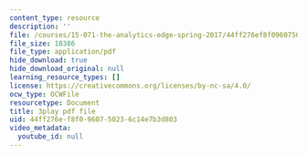 ```yaml
---
content_type: resource
description: ''
file: /courses/15-071-the-analytics-edge-spring-2017/44ff276ef8f0960750236c14e7b3d803_ruFpq-_wpc0.pdf
file_size: 10386
file_type: application/pdf
hide_download: true
hide_download_original: null
learning_resource_types: []
license: https://creativecommons.org/licenses/by-nc-sa/4.0/
ocw_type: OCWFile
resourcetype: Document
title: 3play pdf file
uid: 44ff276e-f8f0-9607-5023-6c14e7b3d803
video_metadata:
  youtube_id: null
---
```

